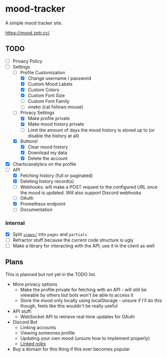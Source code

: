 # mood-tracker

A simple mood tracker site.

https://mood.zptr.cc/

## TODO

- [ ] Privacy Policy
- [ ] Settings
  * [ ] Profile Customization
    - [x] Change username / password
    - [x] Custom Mood Labels
    - [x] Custom Colors
    - [x] Custom Font Size
    - [ ] Custom Font Family
    - [ ] oneko (cat follows mouse)
  * [ ] Privacy Settings
    - [x] Make profile private
    - [x] Make mood history private
    - [ ] Limit the amount of days the mood history is stored up to (or disable the history at all)
  * [x] Buttons!
    - [x] Clear mood history
    - [x] Download my data
    - [x] Delete the account
- [x] Charts/analytics on the profile
- [ ] API
  - [x] Fetching history (full or paginated)
  - [x] Deleting history record(s)
  - [ ] Webhooks: will make a POST request to the configured URL once the mood is updated. Will also support Discord webhooks
  - [ ] OAuth
  - [x] Prometheus endpoint
  - [ ] Documentation

### Internal
- [x] Split [`views/`](views) into `pages` and `partials`
- [ ] Refractor stuff because the current code structure is ugly
- [ ] Make a library for interacting with the API; use it in the client as well

## Plans
This is planned but not yet in the TODO list.

- More privacy options
  * Make the profile private for fetching with an API - will still be viewable by others but bots won't be able to access it
  * Store the mood only locally using localStorage - unsure if I'll do this though, feels like this wouldn't be really useful
- API stuff:
  * WebSocket API to retrieve real-time updates for OAuth
- Discord Bot
  * Linking accounts
  * Viewing someones profile
  * Updating your own mood (unsure how to implement properly)
  * [Linked roles](https://discord.com/developers/docs/tutorials/configuring-app-metadata-for-linked-roles)
- Buy a domain for this thing if this ever becomes popular
